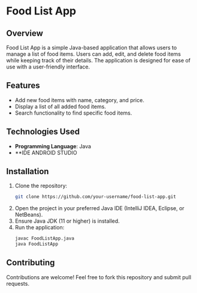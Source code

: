 # Food List App

## Overview
Food List App is a simple Java-based application that allows users to manage a list of food items. Users can add, edit, and delete food items while keeping track of their details. The application is designed for ease of use with a user-friendly interface.

## Features
- Add new food items with name, category, and price.
- Display a list of all added food items.
- Search functionality to find specific food items.

## Technologies Used
- **Programming Language**: Java
- **IDE ANDROID STUDIO

## Installation
1. Clone the repository:
   ```sh
   git clone https://github.com/your-username/food-list-app.git
   ```
2. Open the project in your preferred Java IDE (IntelliJ IDEA, Eclipse, or NetBeans).
3. Ensure Java JDK (11 or higher) is installed.
4. Run the application:
   ```sh
   javac FoodListApp.java
   java FoodListApp
   ```
## Contributing
Contributions are welcome! Feel free to fork this repository and submit pull requests.


